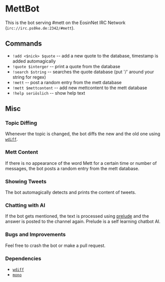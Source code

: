 MettBot
=======

This is the bot serving #mett on the EosinNet IRC Network (`irc://irc.ps0ke.de:2342/#mett`).

Commands
--------

* `!add <$nick> $quote` -- add a new quote to the database, timestamp is added automagically
* `!quote $interger` -- print a quote from the database
* `!search $string` -- searches the quote database (put '/' around your string for regex)
* `!mett` -- post a random entry from the mett database
* `!mett $mettcontent` -- add new mettcontent to the mett database
* `!help seriöslich` -- show help text

Misc
----

### Topic Diffing

Whenever the topic is changed, the bot diffs the new and the old one using [`wdiff`](https://www.gnu.org/software/wdiff/).

### Mett Content

If there is no appearance of the word Mett for a certain time or number of messages, the bot posts a random entry from the mett database.

### Showing Tweets

The bot automagically detects and prints the content of tweets.

### Chatting with AI

If the bot gets mentioned, the text is processed using [prelude](https://code.google.com/p/prelude-csharp/) and the answer is posted to the channel again. Prelude is a self learning chatbot AI.

### Bugs and Improvements

Feel free to crash the bot or make a pull request.

### Dependencies

* [`wdiff`](https://www.gnu.org/software/wdiff/)
* [`mono`](http://www.mono-project.com/Start)
